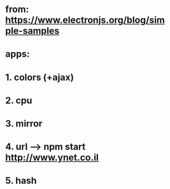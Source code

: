 # from: https://www.electronjs.org/blog/simple-samples
# apps:
# 1. colors (+ajax)
# 2. cpu
# 3. mirror
# 4. url --> npm start http://www.ynet.co.il
# 5. hash

